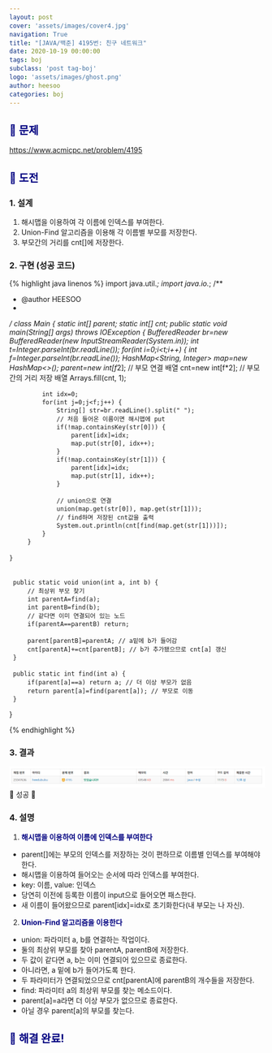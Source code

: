 ```yaml
---
layout: post
cover: 'assets/images/cover4.jpg'
navigation: True
title: "[JAVA/백준] 4195번: 친구 네트워크"
date: 2020-10-19 00:00:00
tags: boj
subclass: 'post tag-boj'
logo: 'assets/images/ghost.png'
author: heesoo
categories: boj
---
```

## <span style="color:navy">👀 문제</span>
<https://www.acmicpc.net/problem/4195>

## <span style="color:navy">👊 도전</span>

### 1. 설계
1. 해시맵을 이용하여 각 이름에 인덱스를 부여한다.
2. Union-Find 알고리즘을 이용해 각 이름별 부모를 저장한다.
3. 부모간의 거리를 cnt[]에 저장한다.

### 2. 구현 (성공 코드)
{% highlight java linenos %}
import java.util.*;
import java.io.*;
/**
 * @author HEESOO
 *
 */
class Main {
	static int[] parent;
	static int[] cnt;
	public static void main(String[] args) throws IOException {
		BufferedReader br=new BufferedReader(new InputStreamReader(System.in));
		 int t=Integer.parseInt(br.readLine());
		 for(int i=0;i<t;i++) {
			 int f=Integer.parseInt(br.readLine());
			 HashMap<String, Integer> map=new HashMap<>();
			 parent=new int[f*2]; // 부모 연결 배열
			 cnt=new int[f*2]; // 부모간의 거리 저장 배열
			 Arrays.fill(cnt, 1); 
			 
			 int idx=0;
			 for(int j=0;j<f;j++) {
				 String[] str=br.readLine().split(" ");
				 // 처음 들어온 이름이면 해시맵에 put
				 if(!map.containsKey(str[0])) {
					 parent[idx]=idx;
					 map.put(str[0], idx++);
				 }
				 if(!map.containsKey(str[1])) {
					 parent[idx]=idx;
					 map.put(str[1], idx++);
				 }
				 
				 // union으로 연결
				 union(map.get(str[0]), map.get(str[1]));
				 // find하며 저장된 cnt값을 출력
				 System.out.println(cnt[find(map.get(str[1]))]);
			 }
		 }
		 
	}
	

	 public static void union(int a, int b) {
		 // 최상위 부모 찾기
		 int parentA=find(a);
		 int parentB=find(b);
		 // 같다면 이미 연결되어 있는 노드
		 if(parentA==parentB) return; 
		 
		 parent[parentB]=parentA; // a밑에 b가 들어감
		 cnt[parentA]+=cnt[parentB]; // b가 추가됐으므로 cnt[a] 갱신
	 }
	 
	 public static int find(int a) {
		 if(parent[a]==a) return a; // 더 이상 부모가 없음
		 return parent[a]=find(parent[a]); // 부모로 이동
	 }
	 
}

{% endhighlight %}

### 3. 결과
![실행결과](./assets/images/201019_1.PNG)
🤟 성공 🤟  

### 4. 설명
1. **<span style="color:navy">해시맵을 이용하여 이름에 인덱스를 부여한다</span>**  
- parent[]에는 부모의 인덱스를 저장하는 것이 편하므로 이름별 인덱스를 부여해야 한다.
- 해시맵을 이용하여 들어오는 순서에 따라 인덱스를 부여한다.
- key: 이름, value: 인덱스
- 당연히 이전에 등록한 이름이 input으로 들어오면 패스한다.
- 새 이름이 들어왔으므로 parent[idx]=idx로 초기화한다(내 부모는 나 자신).

2. **<span style="color:navy">Union-Find 알고리즘을 이용한다</span>** 
- union: 파라미터 a, b를 연결하는 작업이다.
- 둘의 최상위 부모를 찾아 parentA, parentB에 저장한다.
- 두 값이 같다면 a, b는 이미 연결되어 있으므로 종료한다.
- 아니라면, a 밑에 b가 들어가도록 한다.
- 두 파라미터가 연결되었으므로 cnt[parentA]에 parentB의 개수들을 저장한다.
- find: 파라미터 a의 최상위 부모를 찾는 메소드이다.
- parent[a]=a라면 더 이상 부모가 없으므로 종료한다.
- 아닐 경우 parent[a]의 부모를 찾는다.

## <span style="color:navy">👏 해결 완료!</span>